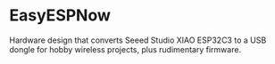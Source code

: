 # EasyESPNow
Hardware design that converts Seeed Studio XIAO ESP32C3 to a USB dongle for hobby wireless projects, plus rudimentary firmware.
